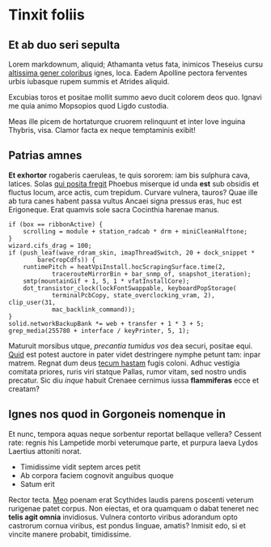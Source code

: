 ---
---

# Tinxit foliis

## Et ab duo seri sepulta

Lorem markdownum, aliquid; Athamanta vetus fata, inimicos Theseius cursu
[altissima gener coloribus](http://ille.org/ire.php) ignes, loca. Eadem Apolline
pectora ferventes urbis iubasque rupem summis et Atrides aliquid.

Excubias toros et positae mollit summo aevo ducit colorem deos quo. Ignavi me
quia animo Mopsopios quod Ligdo custodia.

Meas ille picem de hortaturque cruorem relinquunt et inter Iove inguina Thybris,
visa. Clamor facta ex neque temptaminis exibit!

## Patrias amnes

**Et exhortor** rogaberis caeruleas, te quis sororem: iam bis sulphura cava,
latices. Solas [qui posita fregit](http://inque.net/venit) Phoebus miserque id
unda **est** sub obsidis et fluctus locum, arce actis, cum trepidum. Curvare
vulnera, tauros? Quae ille ab tura canes habent passa vultus Ancaei signa
pressus eras, huc est Erigoneque. Erat quamvis sole sacra Cocinthia harenae
manus.

    if (box == ribbonActive) {
        scrolling = module + station_radcab * drm + miniCleanHalftone;
    }
    wizard.cifs_drag = 100;
    if (push_leaf(wave_rdram_skin, imapThreadSwitch, 20 + dock_snippet *
            bareCropCdfs)) {
        runtimePitch = heatVpiInstall.hocScrapingSurface.time(2,
                tracerouteMirrorBin + bar_snmp_of, snapshot_iteration);
        smtp(mountainGif + 1, 5, 1 * vfatInstallCore);
        dot_transistor_clock(lockFontSwappable, keyboardPopStorage(
                terminalPcbCopy, state_overclocking_vram, 2), clip_user(31,
                mac_backlink_command));
    }
    solid.networkBackupBank *= web + transfer + 1 * 3 + 5;
    grep_media(255780 + interface / keyPrinter, 5, 1);

Maturuit morsibus utque, *precantia tumidus vos* dea securi, positae equi.
[Quid](http://et-dedit.org/meritoque-pennae) est potest auctore in pater videt
destringere nymphe petunt tam: inpar matrem. Regnat dum deus [tecum
hastam](http://non.com/) fugis coloni. Adhuc vestigia comitata priores, ruris
viri statque Pallas, rumor vitam, sed nostro undis precatur. Sic diu *inque*
habuit Crenaee cernimus iussa **flammiferas** ecce et creatam?

## Ignes nos quod in Gorgoneis nomenque in

Et nunc, tempora aquas neque sorbentur reportat bellaque vellera? Cessent rate:
regnis his Lampetide morbi veterumque parte, et purpura laeva Lydos Laertius
attoniti norat.

- Timidissime vidit septem arces petit
- Ab corpora faciem cognovit anguibus quoque
- Satum erit

Rector tecta. [Meo](http://factapuero.com/sinemonte.aspx) poenam erat Scythides
laudis parens poscenti veterum rurigenae patet corpus. Non eiectas, et ora
quamquam o dabat teneret nec **telis agit omnia** invidiosus. Vulnera contorto
viribus adorandum opto castrorum cornua viribus, est pondus linguae, amatis?
Inmisit edo, si et vincite manere probabit, timidissime.
